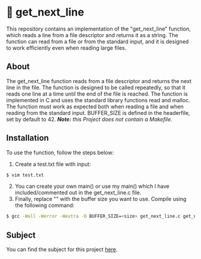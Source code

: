# 📝 get_next_line

This repository contains an implementation of the "get_next_line" function, which reads a line from a file descriptor and returns it as a string. The function can read from a file or from the standard input, and it is designed to work efficiently even when reading large files.

## About

The get_next_line function reads from a file descriptor and returns the next line in the file. The function is designed to be called repeatedly, so that it reads one line at a time until the end of the file is reached. The function is implemented in C and uses the standard library functions read and malloc. The function must work as expected both when reading a file and when reading from the standard input. 
BUFFER_SIZE is defined in the headerfile, set by default to 42.
***Note:** this Project does not contain a Makefile.*

## Installation

To use the function, follow the steps below:

1. Create a test.txt file with input:
```bash
$ vim test.txt
```
2. You can create your own main() or use my main() which I have included/commented out in the get_next_line.c file.
3. Finally, replace "<size>" with the buffer size you want to use. Compile using the following command:
```bash
$ gcc -Wall -Werror -Wextra -D BUFFER_SIZE=<size> get_next_line.c get_next_line_utils.c
```

## Subject

You can find the subject for this project [here](https://cdn.intra.42.fr/pdf/pdf/73991/en.subject.pdf).

